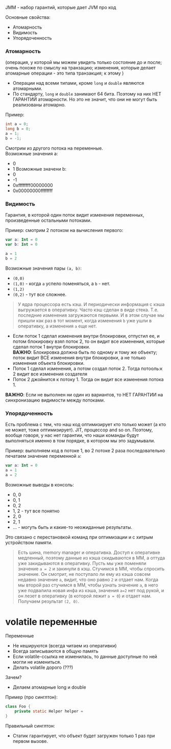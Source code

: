 JMM - набор гарантий, которые дает JVM про код

Основные свойства:
* Атомарность 
* Видимость
* Упорядоченность

### Атомарность
(операция, у которой мы можем увидеть только
состояние до и после; очень похоже по смыслу на транзацию;
изменения, которые делает атомарные операции - это типа 
транзакция; к этому )
  
* Операции над всеми типами, кроме `long` и `double`
являются атомарными.
* По стандарту, `long` и `double` занимают 64 бита.
Поэтому на них НЕТ ГАРАНТИЙ атомарности. Но это не значит,
что они не могут быть реализованы атомарно.

Пример:
```java
int a = 0;
long b = 0;
a = 1;
b = -1;
```
Смотрим из другого потока на переменные.  
Возможные значения a:
* 0
* 1
Возможные значени b:
* 0
* -1
* 0xffffffff00000000
* 0x00000000ffffffff

### Видимость

Гарантия, в которой один поток видит изменения переменных, произведенные
остальными потоками.

Пример: смотрим 2 потоком на вычисления первого:
```kotlin
var a: Int = 0
var b: Int = 0

a = 1
b = 2
```
Возможные значения пары `(a, b)`:
* `(0,0)`
* `(1,0)` - когда `a` успело поменяться, а `b` - нет.
* `(1,2)`
* `(0,2)` - тут все сложнее.
> У ядра процессора есть кэш. И периодически информация с кэша выгружается в
> оперативку. Часто кэш сделан в виде стека. Т.е. последние изменения
> загружаются первыми. И в этом случае мы пришли как раз в тот момент, когда
> изменения `b` уже ушли в оперативку, а изменения `a` еще нет.

* Если поток 1 сделал изменения внутри блокировки, отпустил ее, и потом блокировку
взял поток 2, то он видит все изменения, которые сделал поток 1 внутри блокировки.   
**ВАЖНО**: Блокировка должна быть по одному и тому же объекту; поток видит ВСЕ изменения
внутри блокировки, а не только изменения объекта блокировки.
* Поток 1 сделал изменения, а потом создал поток 2. Тогда потооль:к 2 видит все
изменения создателя
* Поток 2 джойнится к потоку 1. Тогда он видит все изменения потока 1.

**ВАЖНО**: Если не выполнен ни один из вариантов, то НЕТ ГАРАНТИИ на синхронизацию
видимости между потоками.


### Упорядоченность

Есть проблема с тем, что наш код оптимизирует кто только может (а кто не может, 
тоже оптимизирует). JIT, процессор and so on. Поэтому, вообще говоря, у нас
нет гарантии, что наши команды будут выполняться именно в том порядке, в котором
мы это задумывали.

Пример: выполняем код в потоке 1, во 2 потоке 2 раза последовательно печатаем
значение переменной `a`:
```kotlin
var a: Int = 0
a = 1
a = 2
```
Возможные выводы в консоль:
* 0, 0
* 0, 1
* 0, 2
* 1, 2 - тут все понятно
* 2, 0
* 2, 1
* ... - могуть быть и какие-то неожиданные результаты.

Это связано с перестановкой команд при оптимизации и с хитрым устройством памяти.
> Есть шина, memory manager и оперативка. Доступ к оперативке медленный,
> поэтому данные из кэша скидываются в MM, а оттуда уже закидываются в оперативку.
> Пусть мы уже поменяли значение `a = 2` и закинули в кэш. Стучимся в MM, чтобы
> спросить значение. Он смотрит, не поступало ли ему из кэша совсем недавно
> значение `a`, видит, что оно равно `2` и отдает нам. Когда мы второй раз
> стучимся в MM, чтобы узнать значение `a`, в него уже подвалила новая инфа из
> кэша, значения `a=2` нет под рукой, и он лезет в оперативку (в которой лежит
> `a = 0`) и отдает нам. Получаем результат `(2, 0)`.

# volatile переменные

Переменные
* Не кешируются (всегда читаем из оперативки)
* Всегда записываются в общую память
* Если volatile-ссылка не изменилась, то данные доступные по ней могли не
измениться.
* Делать volatile дорого (???)

Зачем?
* Делаем атомарные long и double

Пример (про синглтон):
```java
class Foo {
    private static Helper helper = 
}
```


Правильный синглтон:
* Статик гарантирует, что объект будет загружен только 1 раз при первом вызове.

